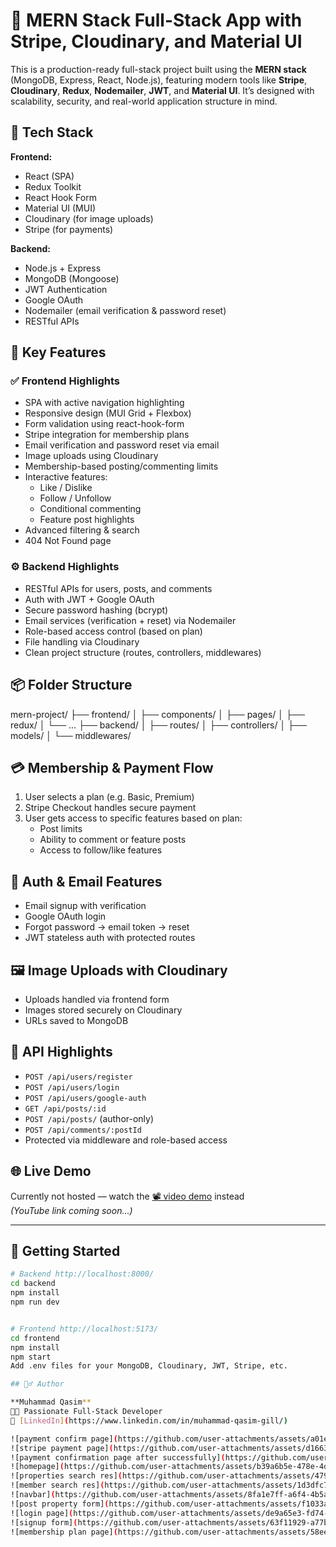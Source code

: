 # 🚀 MERN Stack Full-Stack App with Stripe, Cloudinary, and Material UI

This is a production-ready full-stack project built using the **MERN stack** (MongoDB, Express, React, Node.js), featuring modern tools like **Stripe**, **Cloudinary**, **Redux**, **Nodemailer**, **JWT**, and **Material UI**. It’s designed with scalability, security, and real-world application structure in mind.

## 🔧 Tech Stack

**Frontend:**
- React (SPA)
- Redux Toolkit
- React Hook Form
- Material UI (MUI)
- Cloudinary (for image uploads)
- Stripe (for payments)

**Backend:**
- Node.js + Express
- MongoDB (Mongoose)
- JWT Authentication
- Google OAuth
- Nodemailer (email verification & password reset)
- RESTful APIs

## 🎯 Key Features

### ✅ **Frontend Highlights**
- SPA with active navigation highlighting
- Responsive design (MUI Grid + Flexbox)
- Form validation using react-hook-form
- Stripe integration for membership plans
- Email verification and password reset via email
- Image uploads using Cloudinary
- Membership-based posting/commenting limits
- Interactive features:
  - Like / Dislike
  - Follow / Unfollow
  - Conditional commenting
  - Feature post highlights
- Advanced filtering & search
- 404 Not Found page

### ⚙️ **Backend Highlights**
- RESTful APIs for users, posts, and comments
- Auth with JWT + Google OAuth
- Secure password hashing (bcrypt)
- Email services (verification + reset) via Nodemailer
- Role-based access control (based on plan)
- File handling via Cloudinary
- Clean project structure (routes, controllers, middlewares)

## 📦 Folder Structure

mern-project/
├── frontend/
│ ├── components/
│ ├── pages/
│ ├── redux/
│ └── ...
├── backend/
│ ├── routes/
│ ├── controllers/
│ ├── models/
│ └── middlewares/


## 💳 Membership & Payment Flow

1. User selects a plan (e.g. Basic, Premium)
2. Stripe Checkout handles secure payment
3. User gets access to specific features based on plan:
   - Post limits
   - Ability to comment or feature posts
   - Access to follow/like features

## 📧 Auth & Email Features

- Email signup with verification
- Google OAuth login
- Forgot password → email token → reset
- JWT stateless auth with protected routes

## 🖼️ Image Uploads with Cloudinary

- Uploads handled via frontend form
- Images stored securely on Cloudinary
- URLs saved to MongoDB

## 🧪 API Highlights

- `POST /api/users/register`
- `POST /api/users/login`
- `POST /api/users/google-auth`
- `GET /api/posts/:id`
- `POST /api/posts/` (author-only)
- `POST /api/comments/:postId`
- Protected via middleware and role-based access

## 🌐 Live Demo

Currently not hosted — watch the [📽️ video demo](#) instead  
*(YouTube link coming soon...)*

---

## 📂 Getting Started

```bash
# Backend http://localhost:8000/
cd backend
npm install
npm run dev


# Frontend http://localhost:5173/
cd frontend
npm install
npm start
Add .env files for your MongoDB, Cloudinary, JWT, Stripe, etc.

## 🙋‍♂️ Author

**Muhammad Qasim**  
🧑‍💻 Passionate Full-Stack Developer  
🔗 [LinkedIn](https://www.linkedin.com/in/muhammad-qasim-gill/)

![payment confirm page](https://github.com/user-attachments/assets/a01e49e9-34b4-4af1-91fb-a14e1fe4d081)
![stripe payment page](https://github.com/user-attachments/assets/d1663c55-aa27-4b0b-b0bf-542b045615d1)
![payment confirmation page after successfully](https://github.com/user-attachments/assets/99042966-50cf-433f-b9bf-bf858b449627)
![homepage](https://github.com/user-attachments/assets/b39a6b5e-478e-4dcf-9249-7cb46cd6d5ed)
![properties search res](https://github.com/user-attachments/assets/479946ca-25b9-40eb-87cf-468488e2d09c)
![member search res](https://github.com/user-attachments/assets/1d3dfc74-0f31-4a85-98dd-9d61167c660c)
![navbar](https://github.com/user-attachments/assets/8fa1e7ff-a6f4-4b5a-8ae9-c6139509ea5f)
![post property form](https://github.com/user-attachments/assets/f1033ae2-1c3e-4e3f-a48a-49b219eedc17)
![login page](https://github.com/user-attachments/assets/de9a65e3-fd74-4545-be2c-2e3d558202e6)
![signup form](https://github.com/user-attachments/assets/63f11929-a77b-4ae5-ba93-423616afb586)
![membership plan page](https://github.com/user-attachments/assets/58eed575-5604-46ee-a15c-f43177251569)

